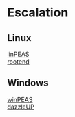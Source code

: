 # Escalation

## Linux

[linPEAS](https://github.com/carlospolop/privilege-escalation-awesome-scripts-suite/tree/master/linPEAS)  
[rootend](https://github.com/twelvesec/rootend)

## Windows

[winPEAS](https://github.com/carlospolop/privilege-escalation-awesome-scripts-suite/tree/master/winPEAS)  
[dazzleUP](https://github.com/hlldz/dazzleUP)

